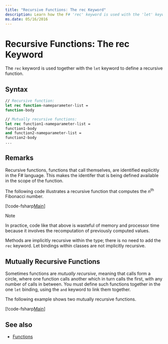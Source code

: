 ```yaml
---
title: "Recursive Functions: The rec Keyword"
description: Learn how the F# 'rec' keyword is used with the 'let' keyword to define a recursive function.
ms.date: 05/16/2016
---
```

# Recursive Functions: The rec Keyword

The `rec` keyword is used together with the `let` keyword to define a recursive function.

## Syntax

```fsharp
// Recursive function:
let rec function-nameparameter-list =
function-body

// Mutually recursive functions:
let rec function1-nameparameter-list =
function1-body
and function2-nameparameter-list =
function2-body
...
```

## Remarks

Recursive functions, functions that call themselves, are identified explicitly in the F# language. This makes the identifer that is being defined available in the scope of the function.

The following code illustrates a recursive function that computes the *n*<sup>th</sup> Fibonacci number.

[!code-fsharp[Main](~/samples/snippets/fsharp/lang-ref-1/snippet4001.fs)]

> [!NOTE]
> In practice, code like that above is wasteful of memory and processor time because it involves the recomputation of previously computed values.

Methods are implicitly recursive within the type; there is no need to add the `rec` keyword. Let bindings within classes are not implicitly recursive.

## Mutually Recursive Functions

Sometimes functions are *mutually recursive*, meaning that calls form a circle, where one function calls another which in turn calls the first, with any number of calls in between. You must define such functions together in the one `let` binding, using the `and` keyword to link them together.

The following example shows two mutually recursive functions.

[!code-fsharp[Main](~/samples/snippets/fsharp/lang-ref-1/snippet4002.fs)]

## See also

- [Functions](index.md)
